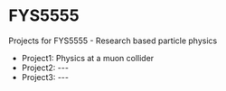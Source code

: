 # FYS5555
Projects for FYS5555 - Research based particle physics

- Project1: Physics at a muon collider 
- Project2: ---
- Project3: ---
